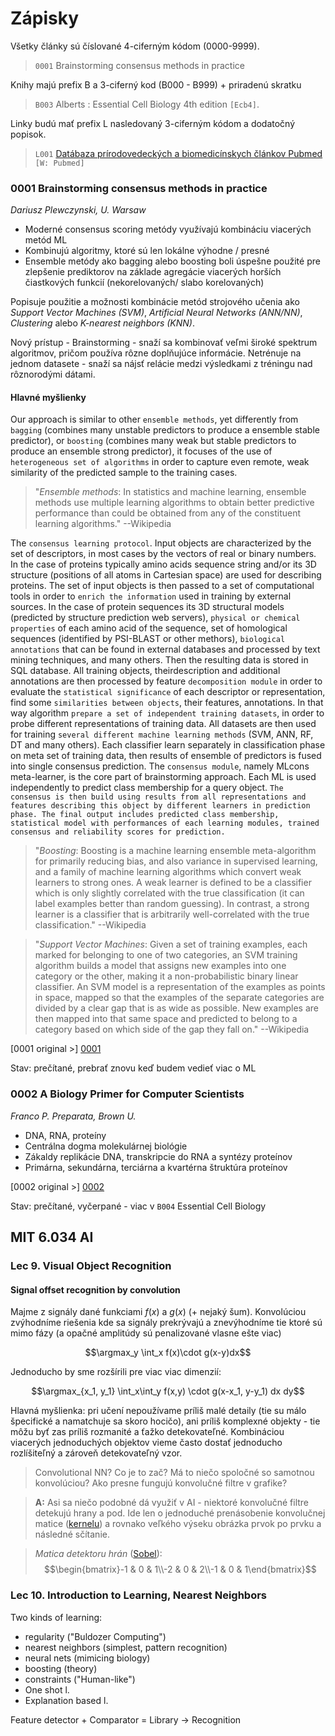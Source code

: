 Zápisky
=========

Všetky články sú číslované 4-ciferným kódom (0000-9999).
> `0001` Brainstorming consensus methods in practice

Knihy majú prefix B a 3-ciferný kod (B000 - B999) + priradenú skratku
> `B003` Alberts : Essential Cell Biology 4th edition `[Ecb4]`.

Linky budú mať prefix L nasledovaný 3-ciferným kódom a dodatočný popisok.

> `L001` [Datábaza prírodovedeckých a biomedicínskych článkov Pubmed](http://www.ncbi.nlm.nih.gov/pubmed) `[W: Pubmed]`

### 0001 Brainstorming consensus methods in practice

*Dariusz Plewczynski, U. Warsaw*

 * Moderné consensus scoring metódy využívajú kombináciu viacerých metód ML
 * Kombinujú algoritmy, ktoré sú len lokálne výhodne / presné
 * Ensemble metódy ako bagging alebo boosting boli úspešne použité pre zlepšenie prediktorov na základe agregácie viacerých horších čiastkových funkcií (nekorelovaných/ slabo korelovaných)

Popisuje použitie a možnosti kombinácie metód strojového učenia ako *Support Vector Machines (SVM)*, *Artificial Neural Networks (ANN/NN)*, *Clustering* alebo *K-nearest neighbors (KNN)*.

Nový prístup - Brainstorming - snaží sa kombinovať veľmi široké spektrum algoritmov, pričom používa rôzne doplňujúce informácie. Netrénuje na jednom datasete - snaží sa nájsť relácie medzi výsledkami z tréningu nad rôznorodými dátami.

#### Hlavné myšlienky

Our approach is similar to other `ensemble methods`, yet differently from `bagging` (combines
many unstable predictors to produce a ensemble stable predictor), or `boosting` (combines
many weak but stable predictors to produce an ensemble strong predictor), it focuses of the
use of `heterogeneous set of algorithms` in order to capture even remote, weak similarity of
the predicted sample to the training cases.

> "*Ensemble methods*: In statistics and machine learning, ensemble methods use multiple learning algorithms to obtain better predictive performance than could be obtained from any of the constituent learning algorithms."
> --Wikipedia

The `consensus learning protocol`. Input objects are characterized by the set of
descriptors, in most cases by the vectors of real or binary numbers. In the case of proteins
typically amino acids sequence string and/or its 3D structure (positions of all atoms in
Cartesian space) are used for describing proteins. The set of input objects is then passed to a
set of computational tools in order to `enrich the information` used in training by external
sources. In the case of protein sequences its 3D structural models (predicted by structure
prediction web servers), `physical or chemical properties` of each amino acid of the sequence,
set of homological sequences (identified by PSI-BLAST or other methors), `biological annotations` that can be found in external databases and processed by text mining techniques,
and many others. Then the resulting data is stored in SQL database. All training objects, theirdescription and additional annotations are then processed by feature `decomposition module`
in order to evaluate the `statistical significance` of each descriptor or representation, find some
`similarities between objects`, their features, annotations. In that way algorithm `prepare a set of independent training datasets`, in order to probe different representations of training data.
All datasets are then used for training `several different machine learning methods` (SVM,
ANN, RF, DT and many others). Each classifier learn separately in classification phase on
meta set of training data, then results of ensemble of predictors is fused into single consensus
prediction. The `consensus module`, namely MLcons meta-learner, is the core part of
brainstorming approach. Each ML is used independently to predict class membership for a
query object. `The consensus is then build using results from all representations and features describing this object by different learners in prediction phase. The final output includes predicted class membership, statistical model with performances of each learning modules, trained consensus and reliability scores for prediction.`

> "*Boosting*: Boosting is a machine learning ensemble meta-algorithm for primarily reducing bias, and also variance in supervised learning, and a family of machine learning algorithms which convert weak learners to strong ones. A weak learner is defined to be a classifier which is only slightly correlated with the true classification (it can label examples better than random guessing). In contrast, a strong learner is a classifier that is arbitrarily well-correlated with the true classification."
> --Wikipedia

> "*Support Vector Machines*: Given a set of training examples, each marked for belonging to one of two categories, an SVM training algorithm builds a model that assigns new examples into one category or the other, making it a non-probabilistic binary linear classifier. An SVM model is a representation of the examples as points in space, mapped so that the examples of the separate categories are divided by a clear gap that is as wide as possible. New examples are then mapped into that same space and predicted to belong to a category based on which side of the gap they fall on."
> --Wikipedia

[0001 original >] [0001]

Stav: prečítané, prebrať znovu keď budem vedieť viac o ML

### 0002 A Biology Primer for Computer Scientists

*Franco P. Preparata, Brown U.*

 * DNA, RNA, proteíny
 * Centrálna dogma molekulárnej biológie
 * Zákaldy replikácie DNA, transkripcie do RNA a syntézy proteínov
 * Primárna, sekundárna, terciárna a kvartérna štruktúra proteínov

[0002 original >] [0002]

Stav: prečítané, vyčerpané - viac v `B004` Essential Cell Biology


[0001]: http://arxiv.org/pdf/0910.0949
[0002]: https://cs.brown.edu/courses/csci1810/bioprimer.pdf

## MIT 6.034 AI

### Lec 9. Visual Object Recognition

#### Signal offset recognition by convolution
Majme z signály dané funkciami $f(x)$ a $g(x)$ (+ nejaký šum). Konvolúciou zvýhodníme riešenia kde sa signály prekrývajú a znevýhodníme tie ktoré sú mimo fázy (a opačné amplitúdy sú penalizované vlasne ešte viac)

$$\argmax_y \int_x f(x)\cdot g(x-y)dx$$

Jednoducho by sme rozšírili pre viac viac dimenzií:

$$\argmax_{x_1, y_1} \int_x\int_y f(x,y) \cdot g(x-x_1, y-y_1) dx dy$$

Hlavná myšlienka: pri učení nepoužívame príliš malé detaily (tie su málo špecifické a namatchuje sa skoro hocičo), ani príliš komplexné objekty - tie môžu byť zas príliš rozmanité a ťažko detekovateľné. Kombináciou viacerých jednoduchých objektov vieme často dostať jednoducho rozlíšiteľný a zároveň detekovateľný vzor.

> Convolutional NN? Co je to zač? Má to niečo spoločné so samotnou konvolúciou? Ako presne fungujú konvolučné filtre v grafike? 

> **A:** Asi sa niečo podobné dá využiť v AI - niektoré konvolučné filtre detekujú hrany a pod. Ide len o jednoduché prenásobenie konvolučnej matice ([kernelu](https://en.wikipedia.org/wiki/Kernel_(image_processing))) a rovnako veľkého výseku obrázka prvok po prvku a následné sčítanie.

> *Matica detektoru hrán* ([Sobel](https://en.wikipedia.org/wiki/Sobel_operator)): $$\begin{bmatrix}-1 & 0 & 1\\-2 & 0 & 2\\-1 & 0 & 1\end{bmatrix}$$

### Lec 10. Introduction to Learning, Nearest Neighbors

Two kinds of learning:

 * regularity ("Buldozer Computing")
  * nearest neighbors (simplest, pattern recognition)
  * neural nets (mimicing biology)
  * boosting (theory)
 * constraints ("Human-like")
  * One shot l.
  * Explanation based l.

Feature detector + Comparator = Library -> Recognition


